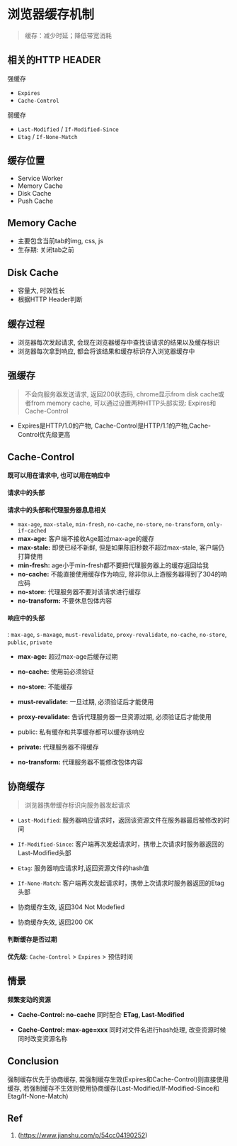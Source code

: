 # 浏览器缓存机制

> 缓存：减少时延；降低带宽消耗

## 相关的HTTP HEADER

强缓存

- `Expires`
- `Cache-Control`

弱缓存

- `Last-Modified` / `If-Modified-Since`
- `Etag` / `If-None-Match`

## 缓存位置

- Service Worker
- Memory Cache
- Disk Cache
- Push Cache

## Memory Cache

- 主要包含当前tab的img, css, js
- 生存期: 关闭tab之前

## Disk Cache

- 容量大, 时效性长
- 根据HTTP Header判断

## 缓存过程

- 浏览器每次发起请求, 会现在浏览器缓存中查找该请求的结果以及缓存标识
- 浏览器每次拿到响应, 都会将该结果和缓存标识存入浏览器缓存中

## 强缓存

> 不会向服务器发送请求, 返回200状态码, chrome显示from disk cache或者from memory cache, 可以通过设置两种HTTP头部实现: Expires和Cache-Control

- Expires是HTTP/1.0的产物,  Cache-Control是HTTP/1.1的产物,Cache-Control优先级更高

## Cache-Control

**既可以用在请求中, 也可以用在响应中**

#### 请求中的头部

**请求中的头部和代理服务器息息相关**

- `max-age`, `max-stale`, `min-fresh`, `no-cache`, `no-store`, `no-transform`, `only-if-cached`
- **max-age:** 客户端不接收Age超过max-age的缓存
- **max-stale:** 即使已经不新鲜, 但是如果陈旧秒数不超过max-stale, 客户端仍打算使用
- **min-fresh:** age小于min-fresh都不要把代理服务器上的缓存返回给我
- **no-cache:** 不能直接使用缓存作为响应, 除非你从上游服务器得到了304的响应码
- **no-store:** 代理服务器不要对该请求进行缓存
- **no-transform:** 不要休息包体内容

#### 响应中的头部

: `max-age`, `s-maxage`, `must-revalidate`, `proxy-revalidate`, `no-cache`, `no-store`, `public`, `private`

- **max-age:** 超过max-age后缓存过期

- **no-cache:** 使用前必须验证

- **no-store:** 不能缓存

- **must-revalidate:** 一旦过期, 必须验证后才能使用

- **proxy-revalidate:** 告诉代理服务器一旦资源过期, 必须验证后才能使用

- public: 私有缓存和共享缓存都可以缓存该响应

- **private:**  代理服务器不得缓存

- **no-transform:** 代理服务器不能修改包体内容  

## 协商缓存

> 浏览器携带缓存标识向服务器发起请求

- `Last-Modified`: 服务器响应请求时，返回该资源文件在服务器最后被修改的时间
- `If-Modified-Since`: 客户端再次发起请求时，携带上次请求时服务器返回的Last-Modified头部
- `Etag`: 服务器响应请求时,返回资源文件的hash值
- `If-None-Match`: 客户端再次发起请求时，携带上次请求时服务器返回的Etag头部

- 协商缓存生效, 返回304 Not Modefied
- 协商缓存失效, 返回200 OK


#### 判断缓存是否过期

**优先级**: `Cache-Control` > `Expires` > 预估时间 

## 情景

**频繁变动的资源**

- **Cache-Control: no-cache** 同时配合 **ETag, Last-Modified**

- **Cache-Control: max-age=xxx** 同时对文件名进行hash处理, 改变资源时候同时改变资源名称

## Conclusion

强制缓存优先于协商缓存, 若强制缓存生效(Expires和Cache-Control)则直接使用缓存, 若强制缓存不生效则使用协商缓存(Last-Modified/If-Modified-Since和Etag/If-None-Match)

## Ref

1. (https://www.jianshu.com/p/54cc04190252)